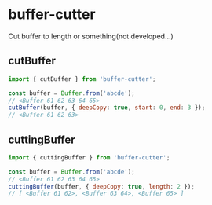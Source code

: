 # buffer-cutter
Cut buffer to length or something(not developed...)

## cutBuffer
```js
import { cutBuffer } from 'buffer-cutter';

const buffer = Buffer.from('abcde');
// <Buffer 61 62 63 64 65>
cutBuffer(buffer, { deepCopy: true, start: 0, end: 3 });
// <Buffer 61 62 63>
```

## cuttingBuffer
```js
import { cuttingBuffer } from 'buffer-cutter';

const buffer = Buffer.from('abcde');
// <Buffer 61 62 63 64 65>
cuttingBuffer(buffer, { deepCopy: true, length: 2 });
// [ <Buffer 61 62>, <Buffer 63 64>, <Buffer 65> ]
```